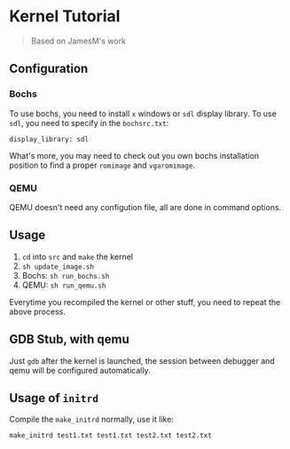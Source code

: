 # Kernel Tutorial

> Based on JamesM's work

## Configuration
### Bochs
To use bochs, you need to install `x` windows or `sdl` display library. To use `sdl`, you need to specify in the `bochsrc.txt`:

```
display_library: sdl
```

What's more, you may need to check out you own bochs installation position to find a proper `romimage` and `vgaromimage`.

### QEMU
QEMU doesn't need any configution file, all are done in command options.

## Usage

1. `cd` into `src` and `make` the kernel
2. `sh update_image.sh`
3. Bochs: `sh run_bochs.sh`
4. QEMU: `sh run_qemu.sh`

Everytime you recompiled the kernel or other stuff, you need to repeat the above process.

## GDB Stub, with qemu
Just `gdb` after the kernel is launched, the session between debugger and qemu will be configured automatically.

## Usage of `initrd`
Compile the `make_initrd` normally, use it like:

```
make_initrd test1.txt test1.txt test2.txt test2.txt
```